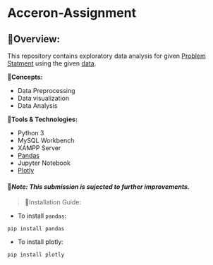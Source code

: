 # Acceron-Assignment

## 🔹Overview:
This repository contains exploratory data analysis for given [Problem Statment](https://github.com/gauravpore/Acceron-Assignment/blob/master/Problem_statement.pdf) using the given
[data](https://github.com/gauravpore/Acceron-Assignment/tree/master/data).

🔸**Concepts:**
- Data Preprocessing
- Data visualization 
- Data Analysis

🔸**Tools & Technologies:**
- Python 3
- MySQL Workbench
- XAMPP Server
- [Pandas](https://pandas.pydata.org/docs/)
- Jupyter Notebook
- [Plotly](https://plotly.com/)

####  📌*Note: This submission is sujected to further improvements.*
  
  >🔸Installation Guide:
- To install ```pandas```:
```
pip install pandas
```
- To install plotly:
```
pip install plotly
```

